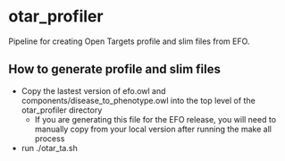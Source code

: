 # otar_profiler
Pipeline for creating Open Targets profile and slim files from EFO.

## How to generate profile and slim files
- Copy the lastest version of efo.owl and components/disease_to_phenotype.owl into the top level of the otar_profiler directory
     - If you are generating this file for the EFO release, you will need to manually copy from your local version after running the make all process
- run ./otar_ta.sh
